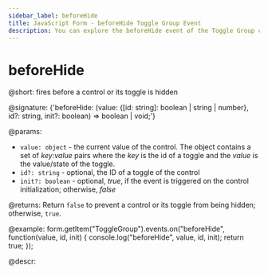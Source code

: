 ```yaml
---
sidebar_label: beforeHide
title: JavaScript Form - beforeHide Toggle Group Event 
description: You can explore the beforeHide event of the Toggle Group control of Form in the documentation of the DHTMLX JavaScript UI library. Browse developer guides and API reference, try out code examples and live demos, and download a free 30-day evaluation version of DHTMLX Suite.
---
```


# beforeHide

@short: fires before a control or its toggle is hidden

@signature: {'beforeHide: (value: {[id: string]: boolean | string | number}, id?: string, init?: boolean) => boolean | void;'}

@params:
- `value: object` - the current value of the control. The object contains a set of <i>key:value</i> pairs where the <i>key</i> is the id of a toggle and the <i>value</i> is the value/state of the toggle.
- `id?: string` - optional, the ID of a toggle of the control
- `init?: boolean` - optional, *true*, if the event is triggered on the control initialization; otherwise, *false*

@returns:
Return `false` to prevent a control or its toggle from being hidden; otherwise, `true`.

@example:
form.getItem("ToggleGroup").events.on("beforeHide", function(value, id, init) {
    console.log("beforeHide", value, id, init);
    return true;
});

@descr: